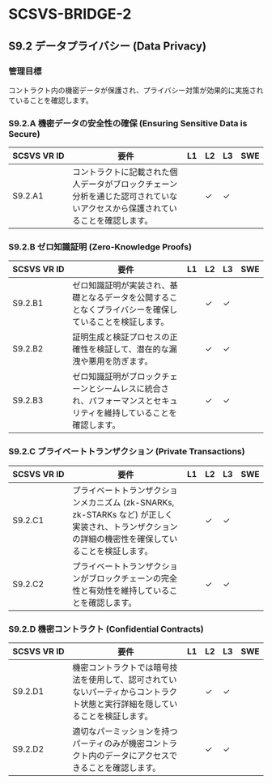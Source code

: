 # SCSVS-BRIDGE-2

## S9.2 データプライバシー (Data Privacy)

### 管理目標
コントラクト内の機密データが保護され、プライバシー対策が効果的に実施されていることを確認します。

### S9.2.A 機密データの安全性の確保 (Ensuring Sensitive Data is Secure)

| **SCSVS&nbsp;VR&nbsp;ID** | 要件                                                                 | L1 | L2 | L3 | SWE |
| ------------------------- | -------------------------------------------------------------------- | -- | -- | -- | --- |
| S9.2.A1      | コントラクトに記載された個人データがブロックチェーン分析を通じた認可されていないアクセスから保護されていることを確認します。 |    | ✓  | ✓  |     |

### S9.2.B ゼロ知識証明 (Zero-Knowledge Proofs)

| **SCSVS&nbsp;VR&nbsp;ID** | 要件                                                                 | L1 | L2 | L3 | SWE |
| ------------------------- | -------------------------------------------------------------------- | -- | -- | -- | --- |
| S9.2.B1      | ゼロ知識証明が実装され、基礎となるデータを公開することなくプライバシーを確保していることを検証します。 |    | ✓  | ✓  |     |
| S9.2.B2      | 証明生成と検証プロセスの正確性を検証して、潜在的な漏洩や悪用を防ぎます。 |    | ✓  | ✓  |     |
| S9.2.B3      | ゼロ知識証明がブロックチェーンとシームレスに統合され、パフォーマンスとセキュリティを維持していることを確認します。 |    | ✓  | ✓  |     |

### S9.2.C プライベートトランザクション (Private Transactions)

| **SCSVS&nbsp;VR&nbsp;ID** | 要件                                                                 | L1 | L2 | L3 | SWE |
| ------------------------- | -------------------------------------------------------------------- | -- | -- | -- | --- |
| S9.2.C1      | プライベートトランザクションメカニズム (zk-SNARKs, zk-STARKs など) が正しく実装され、トランザクションの詳細の機密性を確保していることを検証します。 |    | ✓  | ✓  |     |
| S9.2.C2      | プライベートトランザクションがブロックチェーンの完全性と有効性を維持していることを確認します。 |    | ✓  | ✓  |     |

### S9.2.D 機密コントラクト (Confidential Contracts)

| **SCSVS&nbsp;VR&nbsp;ID** | 要件                                                                 | L1 | L2 | L3 | SWE |
| ------------------------- | -------------------------------------------------------------------- | -- | -- | -- | --- |
| S9.2.D1      | 機密コントラクトでは暗号技法を使用して、認可されていないパーティからコントラクト状態と実行詳細を隠していることを検証します。 |    | ✓  | ✓  |     |
| S9.2.D2      | 適切なパーミッションを持つパーティのみが機密コントラクト内のデータにアクセスできることを確認します。 |    | ✓  | ✓  |     |
